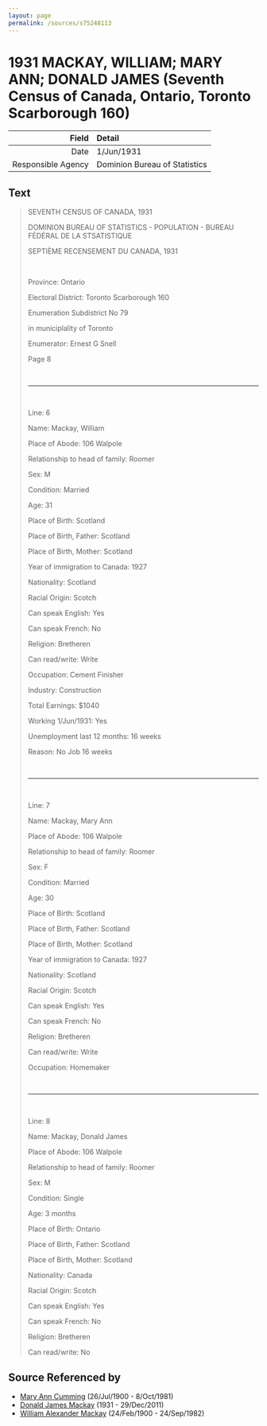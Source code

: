 ```yaml
---
layout: page
permalink: /sources/s75248113
---
```


# 1931 MACKAY, WILLIAM; MARY ANN; DONALD JAMES (Seventh Census of Canada, Ontario, Toronto Scarborough 160)

Field | Detail
---:|:---
Date | 1/Jun/1931
Responsible Agency | Dominion Bureau of Statistics

## Text

> SEVENTH CENSUS OF CANADA, 1931
>
> DOMINION BUREAU OF STATISTICS - POPULATION - BUREAU FÉDÉRAL DE LA STSATISTIQUE
>
> SEPTIÈME RECENSEMENT DU CANADA, 1931
>
> <br/>
>
> Province: Ontario
>
> Electoral District: Toronto Scarborough 160
>
> Enumeration Subdistrict No 79
>
> in municiplality of Toronto
>
> Enumerator: Ernest G Snell
>
> Page 8
>
> <br/>
>
> ---
>
> <br/>
>
> Line: 6
>
> Name: Mackay, William
>
> Place of Abode: 106 Walpole
>
> Relationship to head of family: Roomer
>
> Sex: M
>
> Condition: Married
>
> Age: 31
>
> Place of Birth: Scotland
>
> Place of Birth, Father: Scotland
>
> Place of Birth, Mother: Scotland
>
> Year of immigration to Canada: 1927
>
> Nationality: Scotland
>
> Racial Origin: Scotch
>
> Can speak English: Yes
>
> Can speak French: No
>
> Religion: Bretheren
>
> Can read/write: Write
>
> Occupation: Cement Finisher
>
> Industry: Construction
>
> Total Earnings: $1040
>
> Working 1/Jun/1931: Yes
>
> Unemployment last 12 months: 16 weeks
>
> Reason: No Job 16 weeks
>
> <br/>
>
> ---
>
> <br/>
>
> Line: 7
>
> Name: Mackay, Mary Ann
>
> Place of Abode: 106 Walpole
>
> Relationship to head of family: Roomer
>
> Sex: F
>
> Condition: Married
>
> Age: 30
>
> Place of Birth: Scotland
>
> Place of Birth, Father: Scotland
>
> Place of Birth, Mother: Scotland
>
> Year of immigration to Canada: 1927
>
> Nationality: Scotland
>
> Racial Origin: Scotch
>
> Can speak English: Yes
>
> Can speak French: No
>
> Religion: Bretheren
>
> Can read/write: Write
>
> Occupation: Homemaker
>
> <br/>
>
> ---
>
> <br/>
>
> Line: 8
>
> Name: Mackay, Donald James
>
> Place of Abode: 106 Walpole
>
> Relationship to head of family: Roomer
>
> Sex: M
>
> Condition: Single
>
> Age: 3 months
>
> Place of Birth: Ontario
>
> Place of Birth, Father: Scotland
>
> Place of Birth, Mother: Scotland
>
> Nationality: Canada
>
> Racial Origin: Scotch
>
> Can speak English: Yes
>
> Can speak French: No
>
> Religion: Bretheren
>
> Can read/write: No
>

## Source Referenced by

* [Mary Ann Cumming](../people/@48241984@-mary-ann-cumming-b1900-7-26-d1981-10-8.md) (26/Jul/1900 - 8/Oct/1981)
* [Donald James Mackay](../people/@43065376@-donald-james-mackay-b1931-d2011-12-29.md) (1931 - 29/Dec/2011)
* [William Alexander Mackay](../people/@9383584@-william-alexander-mackay-b1900-2-24-d1982-9-24.md) (24/Feb/1900 - 24/Sep/1982)
